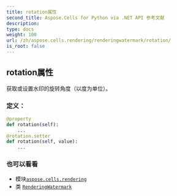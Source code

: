 ```yaml
---
title: rotation属性
second_title: Aspose.Cells for Python via .NET API 参考文献
description:
type: docs
weight: 100
url: /zh/aspose.cells.rendering/renderingwatermark/rotation/
is_root: false
---
```

## rotation属性

获取或设置水印的旋转角度（以度为单位）。
### 定义：
```python
@property
def rotation(self):
    ...
@rotation.setter
def rotation(self, value):
    ...
```

### 也可以看看
* 模块[`aspose.cells.rendering`](../../)
* 类 [`RenderingWatermark`](/cells/python-net/zh/aspose.cells.rendering/renderingwatermark)
